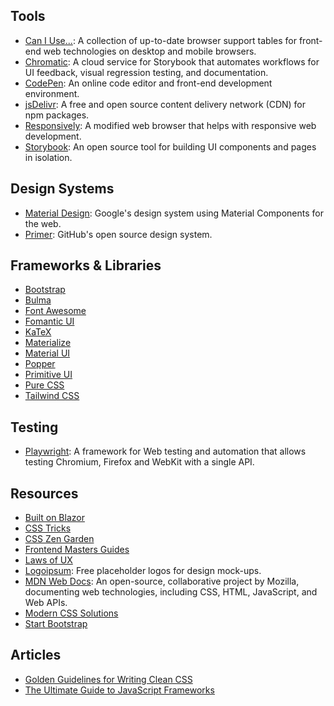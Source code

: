
## Tools

- [Can I Use...](https://caniuse.com): A collection of up-to-date browser support tables for front-end web technologies on desktop and mobile browsers.
- [Chromatic](https://www.chromatic.com): A cloud service for Storybook that automates workflows for UI feedback, visual regression testing, and documentation.
- [CodePen](https://codepen.io): An online code editor and front-end development environment.
- [jsDelivr](https://www.jsdelivr.com): A free and open source content delivery network (CDN) for npm packages.
- [Responsively](https://responsively.app): A modified web browser that helps with responsive web development.
- [Storybook](https://storybook.js.org): An open source tool for building UI components and pages in isolation.

## Design Systems

- [Material Design](https://material.io/develop/web): Google's design system using Material Components for the web.
- [Primer](https://primer.style): GitHub's open source design system.

## Frameworks & Libraries

- [Bootstrap](https://getbootstrap.com)
- [Bulma](https://bulma.io)
- [Font Awesome](https://fontawesome.com/search?m=free)
- [Fomantic UI](https://fomantic-ui.com)
- [KaTeX](https://katex.org)
- [Materialize](https://materializecss.github.io/materialize)
- [Material UI](https://mui.com)
- [Popper](https://popper.js.org)
- [Primitive UI](https://taniarascia.github.io/primitive)
- [Pure CSS](https://purecss.io)
- [Tailwind CSS](https://tailwindcss.com)

## Testing

- [Playwright](https://playwright.dev/): A framework for Web testing and automation that allows testing Chromium, Firefox and WebKit with a single API.

## Resources

- [Built on Blazor](https://builtonblazor.net)
- [CSS Tricks](https://css-tricks.com)
- [CSS Zen Garden](http://csszengarden.com)
- [Frontend Masters Guides](https://frontendmasters.com/guides)
- [Laws of UX](https://lawsofux.com)
- [Logoipsum](https://logoipsum.com): Free placeholder logos for design mock-ups.
- [MDN Web Docs](https://developer.mozilla.org): An open-source, collaborative project by Mozilla, documenting web technologies, including CSS, HTML, JavaScript, and Web APIs.
- [Modern CSS Solutions](https://moderncss.dev)
- [Start Bootstrap](https://startbootstrap.com)

## Articles

- [Golden Guidelines for Writing Clean CSS](https://www.sitepoint.com/golden-guidelines-for-writing-clean-css)
- [The Ultimate Guide to JavaScript Frameworks](https://jsreport.io/the-ultimate-guide-to-javascript-frameworks)
